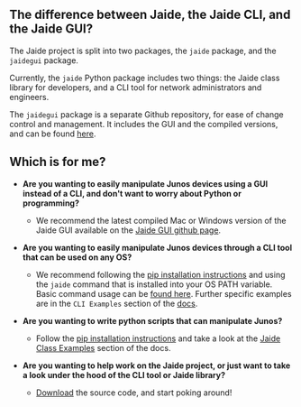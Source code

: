 ## The difference between Jaide, the Jaide CLI, and the Jaide GUI?  
The Jaide project is split into two packages, the `jaide` package, and the `jaidegui` package.  

Currently, the `jaide` Python package includes two things: the Jaide class library for developers, and a CLI tool for network administrators and engineers.  

The `jaidegui` package is a separate Github repository, for ease of change control and management. It includes the GUI and the compiled versions, and can be found [here](https://github.com/NetworkAutomation/jaidegui).  

## Which is for me?  

 * **Are you wanting to easily manipulate Junos devices using a GUI instead of a CLI, and don't want to worry about Python or programming?**  
 	- We recommend the latest compiled Mac or Windows version of the Jaide GUI available on the [Jaide GUI github page](https://github.com/NetworkAutomation/jaidegui/releases/latest).  

 * **Are you wanting to easily manipulate Junos devices through a CLI tool that can be used on any OS?**  
 	- We recommend following the [pip installation instructions](installation.md) and using the `jaide` command that is installed into your OS PATH variable. Basic command usage can be [found here](usage.md). Further specific examples are in the `CLI Examples` section of the [docs](http://jaide.readthedocs.org/).  


 * **Are you wanting to write python scripts that can manipulate Junos?**  
 	- Follow the [pip installation instructions](installation.md) and take a look at the [Jaide Class Examples](examples/lib/examples.md) section of the docs.  

 * **Are you wanting to help work on the Jaide project, or just want to take a look under the hood of the CLI tool or Jaide library?**  
 	- [Download](https://github.com/NetworkAutomation/jaide) the source code, and start poking around!
 